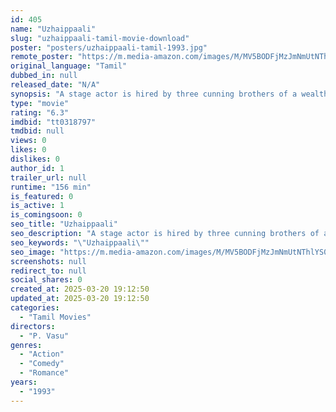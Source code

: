 ```yaml
---
id: 405
name: "Uzhaippaali"
slug: "uzhaippaali-tamil-movie-download"
poster: "posters/uzhaippaali-tamil-1993.jpg"
remote_poster: "https://m.media-amazon.com/images/M/MV5BODFjMzJmNmUtNThlYS00NDgzLWI5NDMtMTAzNWI4M2NhOGMzXkEyXkFqcGdeQXVyOTk3NTc2MzE@._V1_SX300.jpg"
original_language: "Tamil"
dubbed_in: null
released_date: "N/A"
synopsis: "A stage actor is hired by three cunning brothers of a wealthy woman to pretend to be her son in an attempt to usurp her wealth. Will they succeed in their vicious plan?"
type: "movie"
rating: "6.3"
imdbid: "tt0318797"
tmdbid: null
views: 0
likes: 0
dislikes: 0
author_id: 1
trailer_url: null
runtime: "156 min"
is_featured: 0
is_active: 1
is_comingsoon: 0
seo_title: "Uzhaippaali"
seo_description: "A stage actor is hired by three cunning brothers of a wealthy woman to pretend to be her son in an attempt to usurp her wealth. Will they succeed in their vicious plan?"
seo_keywords: "\"Uzhaippaali\""
seo_image: "https://m.media-amazon.com/images/M/MV5BODFjMzJmNmUtNThlYS00NDgzLWI5NDMtMTAzNWI4M2NhOGMzXkEyXkFqcGdeQXVyOTk3NTc2MzE@._V1_SX300.jpg"
screenshots: null
redirect_to: null
social_shares: 0
created_at: 2025-03-20 19:12:50
updated_at: 2025-03-20 19:12:50
categories:
  - "Tamil Movies"
directors:
  - "P. Vasu"
genres:
  - "Action"
  - "Comedy"
  - "Romance"
years:
  - "1993"
---
```

